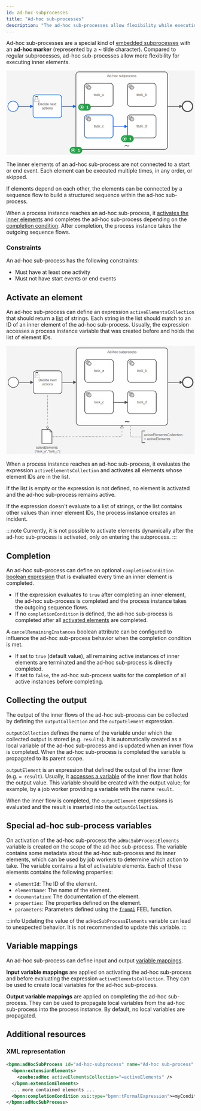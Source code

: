 ```yaml
---
id: ad-hoc-subprocesses
title: "Ad-hoc sub-processes"
description: "The ad-hoc sub-processes allow flexibility while executing inner elements."
---
```


Ad-hoc sub-processes are a special kind of [embedded subprocesses](../embedded-subprocesses/embedded-subprocesses.md) with an **ad-hoc marker** (represented
by a **~** tilde character). Compared to regular subprocesses, ad-hoc sub-processes allow more flexibility
for executing inner elements.

![A demo process with an ad-hoc sub-process. Some elements inside the subprocess are active.](assets/ad-hoc-subprocess.png)

The inner elements of an ad-hoc sub-process are not connected to a start or end event. Each element can be executed
multiple times, in any order, or skipped.

If elements depend on each other, the elements can be connected by a sequence flow to build a structured sequence
within the ad-hoc sub-process.

When a process instance reaches an ad-hoc sub-process, it [activates the inner elements](#activate-an-element) and
completes the ad-hoc sub-process depending on the [completion condition](#completion). After completion, the process
instance takes the outgoing sequence flows.

### Constraints

An ad-hoc sub-process has the following constraints:

- Must have at least one activity
- Must not have start events or end events

## Activate an element

An ad-hoc sub-process can define an expression `activeElementsCollection` that should return a
[list](../../feel/language-guide/feel-data-types.md#list) of strings. Each string in the list should match to an ID of
an inner element of the ad-hoc sub-process. Usually, the expression accesses a process instance variable that was
created before and holds the list of element IDs.

![A process with an ad-hoc sub-process that shows how a variable is used to active the inner elements.](assets/ad-hoc-subprocess-activation.png)

When a process instance reaches an ad-hoc sub-process, it evaluates the expression `activeElementsCollection` and
activates all elements whose element IDs are in the list.

If the list is empty or the expression is not defined, no element is activated and the ad-hoc sub-process remains active.

If the expression doesn't evaluate to a list of strings, or the list contains other values than inner element IDs, the
process instance creates an incident.

:::note
Currently, it is not possible to activate elements dynamically after the ad-hoc sub-process is activated, only on
entering the subprocess.
:::

## Completion

An ad-hoc sub-process can define an optional `completionCondition` [boolean expression](/components/modeler/feel/language-guide/feel-boolean-expressions.md)
that is evaluated every time an inner element is completed.

- If the expression evaluates to `true` after completing an inner element, the ad-hoc sub-process is completed and the process instance takes the outgoing sequence flows.
- If no `completionCondition` is defined, the ad-hoc sub-process is completed after all [activated elements](#activate-an-element)
  are completed.

A `cancelRemainingInstances` boolean attribute can be configured to influence the ad-hoc sub-process behavior when the completion condition is met.

- If set to `true` (default value), all remaining active instances of inner elements are terminated and the ad-hoc sub-process is directly completed.
- If set to `false`, the ad-hoc sub-process waits for the completion of all active instances before completing.

## Collecting the output

The output of the inner flows of the ad-hoc sub-process can be collected by defining the `outputCollection` and the `outputElement` expression.

`outputCollection` defines the name of the variable under which the collected output is stored (e.g. `results`). It is automatically created as a local variable of the ad-hoc sub-process and is updated when an inner flow is completed.
When the ad-hoc sub-process is completed the variable is propagated to its parent scope.

`outputElement` is an expression that defined the output of the inner flow (e.g. `= result`). Usually, it [accesses a variable](/components/modeler/feel/language-guide/feel-variables.md#access-variable) of the inner flow that holds the output value.
This variable should be created with the output value; for example, by a job worker providing a variable with the name `result`.

When the inner flow is completed, the `outputElement` expressions is evaluated and the result is inserted into the `outputCollection`.

## Special ad-hoc sub-process variables

On activation of the ad-hoc sub-process the `adHocSubProcessElements` variable is created on the scope of the ad-hoc sub-process.
The variable contains some metadata about the ad-hoc sub-process and its inner elements, which can be used by job workers to determine which action to take.
The variable contains a list of activatable elements. Each of these elements contains the following properties:

- `elementId`: The ID of the element.
- `elementName`: The name of the element.
- `documentation`: The documentation of the element.
- `properties`: The properties defined on the element.
- `parameters`: Parameters defined using the [`fromAi`](/components/modeler/feel/builtin-functions/feel-built-in-functions-miscellaneous.md#fromaivalue) FEEL function.

:::info Updating the value of the `adHocSubProcessElements` variable can lead to unexpected behavior. It is not recommended to update this variable.
:::

## Variable mappings

An ad-hoc sub-process can define input and output
[variable mappings](../../../concepts/variables.md#inputoutput-variable-mappings).

**Input variable mappings** are applied on activating the ad-hoc sub-process and before evaluating the expression
`activeElementsCollection`. They can be used to create local variables for the ad-hoc sub-process.

**Output variable mappings** are applied on completing the ad-hoc sub-process. They can be used to propagate local variables
from the ad-hoc sub-process into the process instance. By default, no local variables are propagated.

## Additional resources

### XML representation

```xml
<bpmn:adHocSubProcess id="ad-hoc-subprocess" name="Ad-hoc sub-process" cancelRemainingInstances="false">
  <bpmn:extensionElements>
    <zeebe:adHoc activeElementsCollection="=activeElements" />
  </bpmn:extensionElements>
  ... more contained elements ...
  <bpmn:completionCondition xsi:type="bpmn:tFormalExpression">=myCondition</bpmn:completionCondition>
</bpmn:adHocSubProcess>
```
